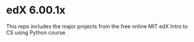 # edX 6.00.1x
This repo includes the major projects from the free online MIT edX Intro to CS using Python course.
